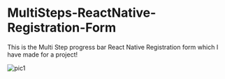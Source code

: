 # MultiSteps-ReactNative-Registration-Form
This is the Multi Step progress bar React Native Registration form which I have made for a project!

![pic1](https://user-images.githubusercontent.com/20043390/70240274-be140780-178e-11ea-8cce-f0e5da5e9753.JPG)
